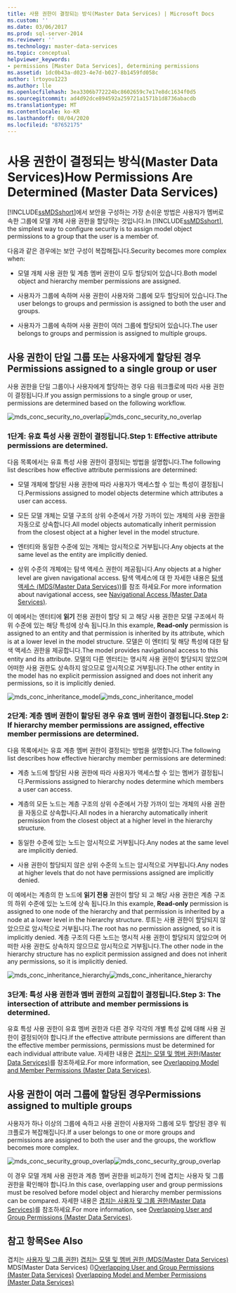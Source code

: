 ```yaml
---
title: 사용 권한이 결정되는 방식(Master Data Services) | Microsoft Docs
ms.custom: ''
ms.date: 03/06/2017
ms.prod: sql-server-2014
ms.reviewer: ''
ms.technology: master-data-services
ms.topic: conceptual
helpviewer_keywords:
- permissions [Master Data Services], determining permissions
ms.assetid: 1dc0b43a-d023-4e7d-b027-8b1459fd058c
author: lrtoyou1223
ms.author: lle
ms.openlocfilehash: 3ea3306b772224bc8602659c7e17e8dc1634f0d5
ms.sourcegitcommit: ad4d92dce894592a259721a1571b1d8736abacdb
ms.translationtype: MT
ms.contentlocale: ko-KR
ms.lasthandoff: 08/04/2020
ms.locfileid: "87652175"
---
```

# <a name="how-permissions-are-determined-master-data-services"></a><span data-ttu-id="64fbd-102">사용 권한이 결정되는 방식(Master Data Services)</span><span class="sxs-lookup"><span data-stu-id="64fbd-102">How Permissions Are Determined (Master Data Services)</span></span>
  <span data-ttu-id="64fbd-103">[!INCLUDE[ssMDSshort](../includes/ssmdsshort-md.md)]에서 보안을 구성하는 가장 손쉬운 방법은 사용자가 멤버로 속한 그룹에 모델 개체 사용 권한을 할당하는 것입니다.</span><span class="sxs-lookup"><span data-stu-id="64fbd-103">In [!INCLUDE[ssMDSshort](../includes/ssmdsshort-md.md)], the simplest way to configure security is to assign model object permissions to a group that the user is a member of.</span></span>

 <span data-ttu-id="64fbd-104">다음과 같은 경우에는 보안 구성이 복잡해집니다.</span><span class="sxs-lookup"><span data-stu-id="64fbd-104">Security becomes more complex when:</span></span>

-   <span data-ttu-id="64fbd-105">모델 개체 사용 권한 및 계층 멤버 권한이 모두 할당되어 있습니다.</span><span class="sxs-lookup"><span data-stu-id="64fbd-105">Both model object and hierarchy member permissions are assigned.</span></span>

-   <span data-ttu-id="64fbd-106">사용자가 그룹에 속하며 사용 권한이 사용자와 그룹에 모두 할당되어 있습니다.</span><span class="sxs-lookup"><span data-stu-id="64fbd-106">The user belongs to groups and permission is assigned to both the user and groups.</span></span>

-   <span data-ttu-id="64fbd-107">사용자가 그룹에 속하며 사용 권한이 여러 그룹에 할당되어 있습니다.</span><span class="sxs-lookup"><span data-stu-id="64fbd-107">The user belongs to groups and permission is assigned to multiple groups.</span></span>

## <a name="permissions-assigned-to-a-single-group-or-user"></a><span data-ttu-id="64fbd-108">사용 권한이 단일 그룹 또는 사용자에게 할당된 경우</span><span class="sxs-lookup"><span data-stu-id="64fbd-108">Permissions assigned to a single group or user</span></span>
 <span data-ttu-id="64fbd-109">사용 권한을 단일 그룹이나 사용자에게 할당하는 경우 다음 워크플로에 따라 사용 권한이 결정됩니다.</span><span class="sxs-lookup"><span data-stu-id="64fbd-109">If you assign permissions to a single group or user, permissions are determined based on the following workflow.</span></span>

 <span data-ttu-id="64fbd-110">![mds_conc_security_no_overlap](../../2014/master-data-services/media/mds-conc-security-no-overlap.gif "mds_conc_security_no_overlap")</span><span class="sxs-lookup"><span data-stu-id="64fbd-110">![mds_conc_security_no_overlap](../../2014/master-data-services/media/mds-conc-security-no-overlap.gif "mds_conc_security_no_overlap")</span></span>

### <a name="step-1-effective-attribute-permissions-are-determined"></a><span data-ttu-id="64fbd-111">1단계: 유효 특성 사용 권한이 결정됩니다.</span><span class="sxs-lookup"><span data-stu-id="64fbd-111">Step 1: Effective attribute permissions are determined.</span></span>
 <span data-ttu-id="64fbd-112">다음 목록에서는 유효 특성 사용 권한이 결정되는 방법을 설명합니다.</span><span class="sxs-lookup"><span data-stu-id="64fbd-112">The following list describes how effective attribute permissions are determined:</span></span>

-   <span data-ttu-id="64fbd-113">모델 개체에 할당된 사용 권한에 따라 사용자가 액세스할 수 있는 특성이 결정됩니다.</span><span class="sxs-lookup"><span data-stu-id="64fbd-113">Permissions assigned to model objects determine which attributes a user can access.</span></span>

-   <span data-ttu-id="64fbd-114">모든 모델 개체는 모델 구조의 상위 수준에서 가장 가까이 있는 개체의 사용 권한을 자동으로 상속합니다.</span><span class="sxs-lookup"><span data-stu-id="64fbd-114">All model objects automatically inherit permission from the closest object at a higher level in the model structure.</span></span>

-   <span data-ttu-id="64fbd-115">엔터티와 동일한 수준에 있는 개체는 암시적으로 거부됩니다.</span><span class="sxs-lookup"><span data-stu-id="64fbd-115">Any objects at the same level as the entity are implicitly denied.</span></span>

-   <span data-ttu-id="64fbd-116">상위 수준의 개체에는 탐색 액세스 권한이 제공됩니다.</span><span class="sxs-lookup"><span data-stu-id="64fbd-116">Any objects at a higher level are given navigational access.</span></span> <span data-ttu-id="64fbd-117">탐색 액세스에 대 한 자세한 내용은 [탐색 액세스 &#40;MDS(Master Data Services)&#41;](navigational-access-master-data-services.md)를 참조 하세요.</span><span class="sxs-lookup"><span data-stu-id="64fbd-117">For more information about navigational access, see [Navigational Access &#40;Master Data Services&#41;](navigational-access-master-data-services.md).</span></span>

 <span data-ttu-id="64fbd-118">이 예에서는 엔터티에 **읽기** 전용 권한이 할당 되 고 해당 사용 권한은 모델 구조에서 하위 수준에 있는 해당 특성에 상속 됩니다.</span><span class="sxs-lookup"><span data-stu-id="64fbd-118">In this example, **Read-only** permission is assigned to an entity and that permission is inherited by its attribute, which is at a lower level in the model structure.</span></span> <span data-ttu-id="64fbd-119">모델은 이 엔터티 및 해당 특성에 대한 탐색 액세스 권한을 제공합니다.</span><span class="sxs-lookup"><span data-stu-id="64fbd-119">The model provides navigational access to this entity and its attribute.</span></span> <span data-ttu-id="64fbd-120">모델의 다른 엔터티는 명시적 사용 권한이 할당되지 않았으며 어떠한 사용 권한도 상속하지 않으므로 암시적으로 거부됩니다.</span><span class="sxs-lookup"><span data-stu-id="64fbd-120">The other entity in the model has no explicit permission assigned and does not inherit any permissions, so it is implicitly denied.</span></span>

 <span data-ttu-id="64fbd-121">![mds_conc_inheritance_model](../../2014/master-data-services/media/mds-conc-inheritance-model.gif "mds_conc_inheritance_model")</span><span class="sxs-lookup"><span data-stu-id="64fbd-121">![mds_conc_inheritance_model](../../2014/master-data-services/media/mds-conc-inheritance-model.gif "mds_conc_inheritance_model")</span></span>

### <a name="step-2-if-hierarchy-member-permissions-are-assigned-effective-member-permissions-are-determined"></a><span data-ttu-id="64fbd-122">2단계: 계층 멤버 권한이 할당된 경우 유효 멤버 권한이 결정됩니다.</span><span class="sxs-lookup"><span data-stu-id="64fbd-122">Step 2: If hierarchy member permissions are assigned, effective member permissions are determined.</span></span>
 <span data-ttu-id="64fbd-123">다음 목록에서는 유효 계층 멤버 권한이 결정되는 방법을 설명합니다.</span><span class="sxs-lookup"><span data-stu-id="64fbd-123">The following list describes how effective hierarchy member permissions are determined:</span></span>

-   <span data-ttu-id="64fbd-124">계층 노드에 할당된 사용 권한에 따라 사용자가 액세스할 수 있는 멤버가 결정됩니다.</span><span class="sxs-lookup"><span data-stu-id="64fbd-124">Permissions assigned to hierarchy nodes determine which members a user can access.</span></span>

-   <span data-ttu-id="64fbd-125">계층의 모든 노드는 계층 구조의 상위 수준에서 가장 가까이 있는 개체의 사용 권한을 자동으로 상속합니다.</span><span class="sxs-lookup"><span data-stu-id="64fbd-125">All nodes in a hierarchy automatically inherit permission from the closest object at a higher level in the hierarchy structure.</span></span>

-   <span data-ttu-id="64fbd-126">동일한 수준에 있는 노드는 암시적으로 거부됩니다.</span><span class="sxs-lookup"><span data-stu-id="64fbd-126">Any nodes at the same level are implicitly denied.</span></span>

-   <span data-ttu-id="64fbd-127">사용 권한이 할당되지 않은 상위 수준의 노드는 암시적으로 거부됩니다.</span><span class="sxs-lookup"><span data-stu-id="64fbd-127">Any nodes at higher levels that do not have permissions assigned are implicitly denied.</span></span>

 <span data-ttu-id="64fbd-128">이 예에서는 계층의 한 노드에 **읽기 전용** 권한이 할당 되 고 해당 사용 권한은 계층 구조의 하위 수준에 있는 노드에 상속 됩니다.</span><span class="sxs-lookup"><span data-stu-id="64fbd-128">In this example, **Read-only** permission is assigned to one node of the hierarchy and that permission is inherited by a node at a lower level in the hierarchy structure.</span></span> <span data-ttu-id="64fbd-129">루트는 사용 권한이 할당되지 않았으므로 암시적으로 거부됩니다.</span><span class="sxs-lookup"><span data-stu-id="64fbd-129">The root has no permission assigned, so it is implicitly denied.</span></span> <span data-ttu-id="64fbd-130">계층 구조의 다른 노드는 명시적 사용 권한이 할당되지 않았으며 어떠한 사용 권한도 상속하지 않으므로 암시적으로 거부됩니다.</span><span class="sxs-lookup"><span data-stu-id="64fbd-130">The other node in the hierarchy structure has no explicit permission assigned and does not inherit any permissions, so it is implicitly denied.</span></span>

 <span data-ttu-id="64fbd-131">![mds_conc_inheritance_hierarchy](../../2014/master-data-services/media/mds-conc-inheritance-hierarchy.gif "mds_conc_inheritance_hierarchy")</span><span class="sxs-lookup"><span data-stu-id="64fbd-131">![mds_conc_inheritance_hierarchy](../../2014/master-data-services/media/mds-conc-inheritance-hierarchy.gif "mds_conc_inheritance_hierarchy")</span></span>

### <a name="step-3-the-intersection-of-attribute-and-member-permissions-is-determined"></a><span data-ttu-id="64fbd-132">3단계: 특성 사용 권한과 멤버 권한의 교집합이 결정됩니다.</span><span class="sxs-lookup"><span data-stu-id="64fbd-132">Step 3: The intersection of attribute and member permissions is determined.</span></span>
 <span data-ttu-id="64fbd-133">유효 특성 사용 권한이 유효 멤버 권한과 다른 경우 각각의 개별 특성 값에 대해 사용 권한이 결정되어야 합니다.</span><span class="sxs-lookup"><span data-stu-id="64fbd-133">If the effective attribute permissions are different than the effective member permissions, permissions must be determined for each individual attribute value.</span></span> <span data-ttu-id="64fbd-134">자세한 내용은 [겹치는 모델 및 멤버 권한&#40;Master Data Services&#41;](../../2014/master-data-services/overlapping-model-and-member-permissions-master-data-services.md)를 참조하세요.</span><span class="sxs-lookup"><span data-stu-id="64fbd-134">For more information, see [Overlapping Model and Member Permissions &#40;Master Data Services&#41;](../../2014/master-data-services/overlapping-model-and-member-permissions-master-data-services.md).</span></span>

## <a name="permissions-assigned-to-multiple-groups"></a><span data-ttu-id="64fbd-135">사용 권한이 여러 그룹에 할당된 경우</span><span class="sxs-lookup"><span data-stu-id="64fbd-135">Permissions assigned to multiple groups</span></span>
 <span data-ttu-id="64fbd-136">사용자가 하나 이상의 그룹에 속하고 사용 권한이 사용자와 그룹에 모두 할당된 경우 워크플로가 복잡해집니다.</span><span class="sxs-lookup"><span data-stu-id="64fbd-136">If a user belongs to one or more groups and permissions are assigned to both the user and the groups, the workflow becomes more complex.</span></span>

 <span data-ttu-id="64fbd-137">![mds_conc_security_group_overlap](../../2014/master-data-services/media/mds-conc-security-group-overlap.gif "mds_conc_security_group_overlap")</span><span class="sxs-lookup"><span data-stu-id="64fbd-137">![mds_conc_security_group_overlap](../../2014/master-data-services/media/mds-conc-security-group-overlap.gif "mds_conc_security_group_overlap")</span></span>

 <span data-ttu-id="64fbd-138">이 경우 모델 개체 사용 권한과 계층 멤버 권한을 비교하기 전에 겹치는 사용자 및 그룹 권한을 확인해야 합니다.</span><span class="sxs-lookup"><span data-stu-id="64fbd-138">In this case, overlapping user and group permissions must be resolved before model object and hierarchy member permissions can be compared.</span></span> <span data-ttu-id="64fbd-139">자세한 내용은 [겹치는 사용자 및 그룹 권한&#40;Master Data Services&#41;](../../2014/master-data-services/overlapping-user-and-group-permissions-master-data-services.md)를 참조하세요.</span><span class="sxs-lookup"><span data-stu-id="64fbd-139">For more information, see [Overlapping User and Group Permissions &#40;Master Data Services&#41;](../../2014/master-data-services/overlapping-user-and-group-permissions-master-data-services.md).</span></span>

## <a name="see-also"></a><span data-ttu-id="64fbd-140">참고 항목</span><span class="sxs-lookup"><span data-stu-id="64fbd-140">See Also</span></span>
 <span data-ttu-id="64fbd-141">겹치는 [사용자 및 그룹 권한&#41;](../../2014/master-data-services/overlapping-user-and-group-permissions-master-data-services.md) [겹치는 모델 및 멤버 권한 &#40;MDS(Master Data Services)](../../2014/master-data-services/overlapping-model-and-member-permissions-master-data-services.md) MDS(Master Data Services) &#40;&#41;</span><span class="sxs-lookup"><span data-stu-id="64fbd-141">[Overlapping User and Group Permissions &#40;Master Data Services&#41;](../../2014/master-data-services/overlapping-user-and-group-permissions-master-data-services.md) [Overlapping Model and Member Permissions &#40;Master Data Services&#41;](../../2014/master-data-services/overlapping-model-and-member-permissions-master-data-services.md)</span></span>


